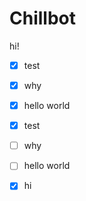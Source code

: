 # Chillbot
hi!
- [X] test
- [X] why
- [X] hello world
- [X] test
- [ ] why
- [ ] hello world

- [X] hi
